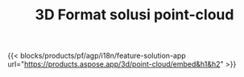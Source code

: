 ﻿---
title: 3D Format solusi point-cloud 
weight: 7730
url: /id/point-cloud
limit: 
description: Menghasilkan dan mempratinjau titik awan dari file 3D Anda
---
{{< blocks/products/pf/agp/i18n/feature-solution-app url="https://products.aspose.app/3d/point-cloud/embed&h1&h2" >}} 
